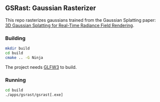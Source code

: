 ## GSRast: Gaussian Rasterizer

This repo rasterizes gaussians trained from the Gaussian Splatting paper: [3D Gaussian Splatting for Real-Time Radiance Field Rendering](https://repo-sam.inria.fr/fungraph/3d-gaussian-splatting/).

### Building

```bash
mkdir build
cd build
cmake .. -G Ninja
```

The project needs [GLFW3](https://www.glfw.org/) to build.

### Running

```bash
cd build
./apps/gsrast/gsrast[.exe]
```
